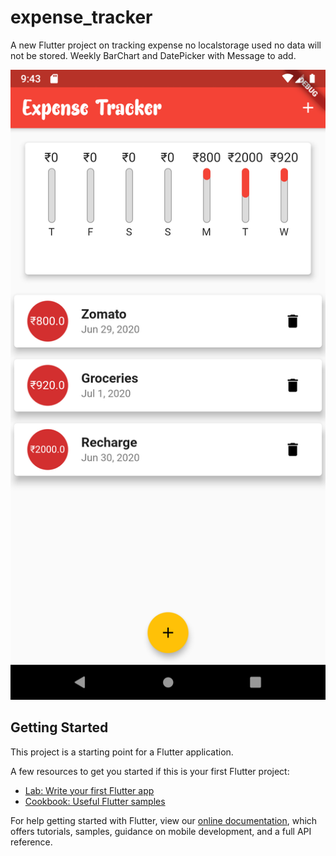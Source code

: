 # expense_tracker

A new Flutter project on tracking expense no localstorage used no data will not be stored. Weekly BarChart and DatePicker with Message to add.

![screenshot](https://github.com/sksenapati007/ExpenseTrackerApp/blob/master/Expense%20Tracker%20ScreenShot.png)

## Getting Started

This project is a starting point for a Flutter application.

A few resources to get you started if this is your first Flutter project:

- [Lab: Write your first Flutter app](https://flutter.dev/docs/get-started/codelab)
- [Cookbook: Useful Flutter samples](https://flutter.dev/docs/cookbook)

For help getting started with Flutter, view our
[online documentation](https://flutter.dev/docs), which offers tutorials,
samples, guidance on mobile development, and a full API reference.
